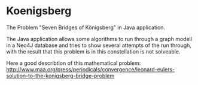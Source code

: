 # Koenigsberg
The Problem "Seven Bridges of Königsberg" in Java application. 

The Java application allows some algorithms to run through a graph modell in a Neo4J database and tries 
to show several attempts of the run through, with the result that this problem is in this constellation
is not solveable. 

Here a good describtion of this mathematical problem: 
http://www.maa.org/press/periodicals/convergence/leonard-eulers-solution-to-the-konigsberg-bridge-problem
